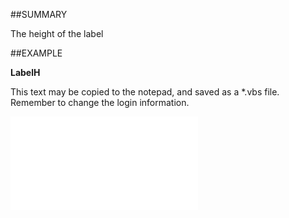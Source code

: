 

##SUMMARY

The height of the label


##EXAMPLE

**LabelH**

This text may be copied to the notepad, and saved as a *.vbs file. Remember to change the login information.

![](../../Examples/vbs/SOUdefField.LabelH.vbs.txt)





